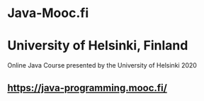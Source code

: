 # Java-Mooc.fi
# University of Helsinki, Finland
Online Java Course presented by the University of Helsinki 2020
## https://java-programming.mooc.fi/
